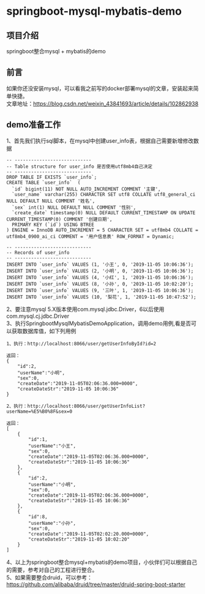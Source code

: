 # springboot-mysql-mybatis-demo
## 项目介绍  
springboot整合mysql + mybatis的demo

## 前言  
如果你还没安装mysql，可以看我之前写的docker部署mysql的文章，安装起来简单快捷。  
文章地址：https://blog.csdn.net/weixin_43841693/article/details/102862938  
  
## demo准备工作  
1、首先我们执行sql脚本，在mysql中创建user_info表，根据自己需要新增修改数据
``` 
-- ----------------------------
-- Table structure for user_info 是否使用utf8mb4自己决定
-- ----------------------------
DROP TABLE IF EXISTS `user_info`;
CREATE TABLE `user_info`  (
  `id` bigint(11) NOT NULL AUTO_INCREMENT COMMENT '主键',
  `user_name` varchar(255) CHARACTER SET utf8 COLLATE utf8_general_ci NULL DEFAULT NULL COMMENT '姓名',
  `sex` int(1) NULL DEFAULT NULL COMMENT '性别',
  `create_date` timestamp(0) NULL DEFAULT CURRENT_TIMESTAMP ON UPDATE CURRENT_TIMESTAMP(0) COMMENT '创建日期',
  PRIMARY KEY (`id`) USING BTREE
) ENGINE = InnoDB AUTO_INCREMENT = 5 CHARACTER SET = utf8mb4 COLLATE = utf8mb4_0900_ai_ci COMMENT = '用户信息表' ROW_FORMAT = Dynamic;

-- ----------------------------
-- Records of user_info
-- ----------------------------
INSERT INTO `user_info` VALUES (1, '小王', 0, '2019-11-05 10:06:36');
INSERT INTO `user_info` VALUES (2, '小明', 0, '2019-11-05 10:06:36');
INSERT INTO `user_info` VALUES (4, '小红', 1, '2019-11-05 10:06:36');
INSERT INTO `user_info` VALUES (8, '小孙', 0, '2019-11-05 10:02:20');
INSERT INTO `user_info` VALUES (9, '三叶', 1, '2019-11-05 10:06:36');
INSERT INTO `user_info` VALUES (10, '梨花', 1, '2019-11-05 10:47:52');
```
2、要注意mysql 5.X版本使用com.mysql.jdbc.Driver，6以后使用com.mysql.cj.jdbc.Driver  
3、执行SpringbootMysqlMybatisDemoApplication，调用demo用例,看是否可以获取数据库值，如下列用例  
``` 
1、执行：http://localhost:8066/user/getUserInfoById?id=2

返回：
{
    "id":2,
    "userName":"小明",
    "sex":0,
    "createDate":"2019-11-05T02:06:36.000+0000",
    "createDateStr":"2019-11-05 10:06:36"
}

2、执行：http://localhost:8066/user/getUserInfoList?userName=%E5%B0%8F&sex=0

返回：
[
    {
        "id":1,
        "userName":"小王",
        "sex":0,
        "createDate":"2019-11-05T02:06:36.000+0000",
        "createDateStr":"2019-11-05 10:06:36"
    },
    {
        "id":2,
        "userName":"小明",
        "sex":0,
        "createDate":"2019-11-05T02:06:36.000+0000",
        "createDateStr":"2019-11-05 10:06:36"
    },
    {
        "id":8,
        "userName":"小孙",
        "sex":0,
        "createDate":"2019-11-05T02:02:20.000+0000",
        "createDateStr":"2019-11-05 10:02:20"
    }
]
``` 
4、以上为springboot整合mysql+mybatis的demo项目，小伙伴们可以根据自己的需要，参考对自己的工程进行整合。  
5、如果需要整合druid，可以参考：https://github.com/alibaba/druid/tree/master/druid-spring-boot-starter  
